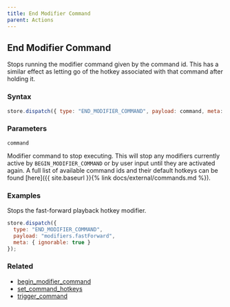 ```yaml
---
title: End Modifier Command
parent: Actions
---
```


## End Modifier Command

Stops running the modifier command given by the command id. This has a similar effect as letting go of the hotkey associated with that command after holding it.

### Syntax

```js
store.dispatch({ type: "END_MODIFIER_COMMAND", payload: command, meta: { ignorable: true } });
```

### Parameters

`command`

Modifier command to stop executing. This will stop any modifiers currently active by `BEGIN_MODIFIER_COMMAND` or by user input until they are activated again. A full list of available command ids and their default hotkeys can be found [here]({{ site.baseurl }}{% link docs/external/commands.md %}).

### Examples

Stops the fast-forward playback hotkey modifier.

```js
store.dispatch({
  type: "END_MODIFIER_COMMAND",
  payload: "modifiers.fastForward",
  meta: { ignorable: true }
});
```

### Related

- [begin_modifier_command](./begin_modifier_command.md)
- [set_command_hotkeys](./set_command_hotkeys.md)
- [trigger_command](./trigger_command.md)